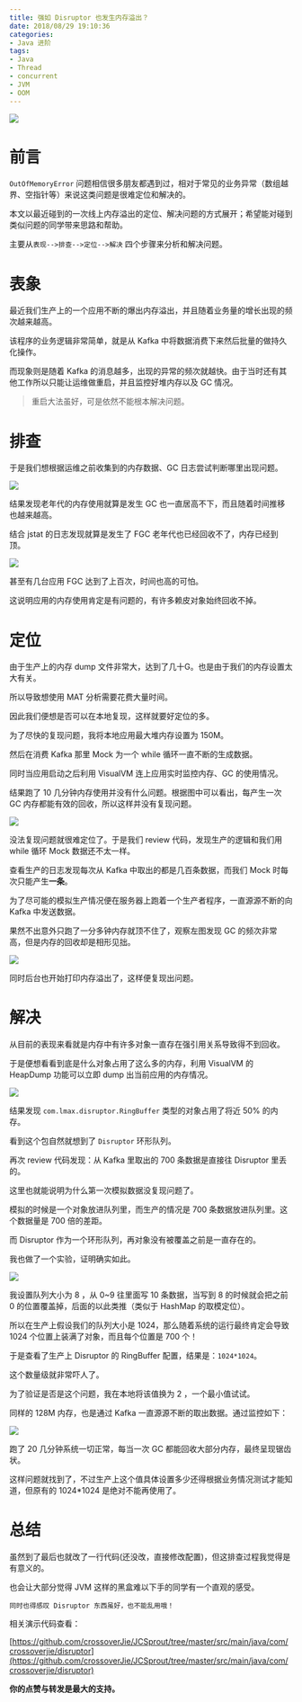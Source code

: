 ```yaml
---
title: 强如 Disruptor 也发生内存溢出？
date: 2018/08/29 19:10:36 
categories: 
- Java 进阶
tags: 
- Java
- Thread
- concurrent
- JVM
- OOM
---
```


![](https://i.loli.net/2019/05/08/5cd1d2226b558.jpg)

# 前言

`OutOfMemoryError` 问题相信很多朋友都遇到过，相对于常见的业务异常（数组越界、空指针等）来说这类问题是很难定位和解决的。

本文以最近碰到的一次线上内存溢出的定位、解决问题的方式展开；希望能对碰到类似问题的同学带来思路和帮助。

主要从`表现-->排查-->定位-->解决` 四个步骤来分析和解决问题。

<!--more-->

# 表象

最近我们生产上的一个应用不断的爆出内存溢出，并且随着业务量的增长出现的频次越来越高。

该程序的业务逻辑非常简单，就是从 Kafka 中将数据消费下来然后批量的做持久化操作。

而现象则是随着 Kafka 的消息越多，出现的异常的频次就越快。由于当时还有其他工作所以只能让运维做重启，并且监控好堆内存以及 GC 情况。

> 重启大法虽好，可是依然不能根本解决问题。

# 排查

于是我们想根据运维之前收集到的内存数据、GC 日志尝试判断哪里出现问题。

![](https://i.loli.net/2019/05/08/5cd1d229ad931.jpg)

结果发现老年代的内存使用就算是发生 GC 也一直居高不下，而且随着时间推移也越来越高。

结合 jstat 的日志发现就算是发生了 FGC 老年代也已经回收不了，内存已经到顶。

![](https://i.loli.net/2019/05/08/5cd1d22b93e86.jpg)

甚至有几台应用 FGC 达到了上百次，时间也高的可怕。

这说明应用的内存使用肯定是有问题的，有许多赖皮对象始终回收不掉。

# 定位

由于生产上的内存 dump 文件非常大，达到了几十G。也是由于我们的内存设置太大有关。

所以导致想使用 MAT 分析需要花费大量时间。

因此我们便想是否可以在本地复现，这样就要好定位的多。

为了尽快的复现问题，我将本地应用最大堆内存设置为 150M。


然后在消费 Kafka 那里 Mock 为一个 while 循环一直不断的生成数据。

同时当应用启动之后利用 VisualVM 连上应用实时监控内存、GC 的使用情况。

结果跑了 10 几分钟内存使用并没有什么问题。根据图中可以看出，每产生一次 GC 内存都能有效的回收，所以这样并没有复现问题。

![](https://i.loli.net/2019/05/08/5cd1d22c8db27.jpg)


没法复现问题就很难定位了。于是我们 review 代码，发现生产的逻辑和我们用 while 循环 Mock 数据还不太一样。

查看生产的日志发现每次从 Kafka 中取出的都是几百条数据，而我们 Mock 时每次只能产生**一条**。

为了尽可能的模拟生产情况便在服务器上跑着一个生产者程序，一直源源不断的向 Kafka 中发送数据。

果然不出意外只跑了一分多钟内存就顶不住了，观察左图发现 GC 的频次非常高，但是内存的回收却是相形见拙。

![](https://i.loli.net/2019/05/08/5cd1d22d99ae5.jpg)

同时后台也开始打印内存溢出了，这样便复现出问题。

# 解决

从目前的表现来看就是内存中有许多对象一直存在强引用关系导致得不到回收。

于是便想看看到底是什么对象占用了这么多的内存，利用 VisualVM 的 HeapDump 功能可以立即 dump 出当前应用的内存情况。

![](https://i.loli.net/2019/05/08/5cd1d234c531b.jpg)

结果发现 `com.lmax.disruptor.RingBuffer` 类型的对象占用了将近 50% 的内存。

看到这个包自然就想到了 `Disruptor` 环形队列。

再次 review 代码发现：从 Kafka 里取出的 700 条数据是直接往 Disruptor 里丢的。

这里也就能说明为什么第一次模拟数据没复现问题了。

模拟的时候是一个对象放进队列里，而生产的情况是 700 条数据放进队列里。这个数据量是 700 倍的差距。

而 Disruptor 作为一个环形队列，再对象没有被覆盖之前是一直存在的。

我也做了一个实验，证明确实如此。

![](https://i.loli.net/2019/05/08/5cd1d235d0fac.jpg)

我设置队列大小为 8 ，从 0~9 往里面写 10 条数据，当写到 8 的时候就会把之前 0 的位置覆盖掉，后面的以此类推（类似于 HashMap 的取模定位）。

所以在生产上假设我们的队列大小是 1024，那么随着系统的运行最终肯定会导致 1024 个位置上装满了对象，而且每个位置是 700 个！

于是查看了生产上 Disruptor 的 RingBuffer 配置，结果是：`1024*1024`。

这个数量级就非常吓人了。

为了验证是否是这个问题，我在本地将该值换为 2 ，一个最小值试试。

同样的 128M 内存，也是通过 Kafka 一直源源不断的取出数据。通过监控如下：

![](https://i.loli.net/2019/05/08/5cd1d2379a1ce.jpg)

跑了 20 几分钟系统一切正常，每当一次 GC 都能回收大部分内存，最终呈现锯齿状。

这样问题就找到了，不过生产上这个值具体设置多少还得根据业务情况测试才能知道，但原有的 1024*1024 是绝对不能再使用了。

# 总结

虽然到了最后也就改了一行代码(还没改，直接修改配置)，但这排查过程我觉得是有意义的。

也会让大部分觉得 JVM 这样的黑盒难以下手的同学有一个直观的感受。

`同时也得感叹 Disruptor 东西虽好，也不能乱用哦！`

相关演示代码查看：

[https://github.com/crossoverJie/JCSprout/tree/master/src/main/java/com/crossoverjie/disruptor](https://github.com/crossoverJie/JCSprout/tree/master/src/main/java/com/crossoverjie/disruptor)

**你的点赞与转发是最大的支持。**

